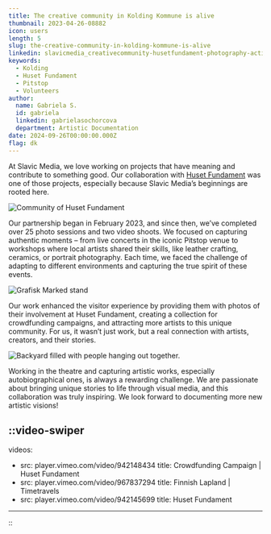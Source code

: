 ```yaml
---
title: The creative community in Kolding Kommune is alive
thumbnail: 2023-04-26-08882
icon: users
length: 5
slug: the-creative-community-in-kolding-kommune-is-alive
linkedin: slavicmedia_creativecommunity-husetfundament-photography-activity-7245031876736815105-k10C
keywords:
  - Kolding
  - Huset Fundament
  - Pitstop
  - Volunteers
author:
  name: Gabriela S.
  id: gabriela
  linkedin: gabrielasochorcova
  department: Artistic Documentation
date: 2024-09-26T00:00:00.000Z
flag: dk
---
```


At Slavic Media, we love working on projects that have meaning and contribute to something good. Our collaboration with [Huset Fundament](https://husetfundament.dk) was one of those projects, especially because Slavic Media’s beginnings are rooted here.

![Community of Huset Fundament](https://cdn.slavic.media/img/2023-04-26-08882/public "2023 ⋅ Kolding, Denmark ⋅ Huset Fundament")

Our partnership began in February 2023, and since then, we’ve completed over 25 photo sessions and two video shoots. We focused on capturing authentic moments – from live concerts in the iconic Pitstop venue to workshops where local artists shared their skills, like leather crafting, ceramics, or portrait photography. Each time, we faced the challenge of adapting to different environments and capturing the true spirit of these events.

![Grafisk Marked stand](https://cdn.slavic.media/img/2023-09-30-00022/public "2023 ⋅ Kolding, Denmark ⋅ Huset Fundament")

Our work enhanced the visitor experience by providing them with photos of their involvement at Huset Fundament, creating a collection for crowdfunding campaigns, and attracting more artists to this unique community. For us, it wasn’t just work, but a real connection with artists, creators, and their stories.

![Backyard filled with people hanging out together.](https://cdn.slavic.media/img/2023-05-19-09057/public "2023 ⋅ Kolding, Denmark ⋅ Huset Fundament")

Working in the theatre and capturing artistic works, especially autobiographical ones, is always a rewarding challenge. We are passionate about bringing unique stories to life through visual media, and this collaboration was truly inspiring. We look forward to documenting more new artistic visions!

::video-swiper
---
videos:
  - src: player.vimeo.com/video/942148434
    title: Crowdfunding Campaign | Huset Fundament
  - src: player.vimeo.com/video/967837294
    title: Finnish Lapland | Timetravels
  - src: player.vimeo.com/video/942145699
    title: Huset Fundament
---
::
